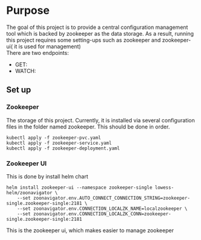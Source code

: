 # Purpose 
The goal of this project is to provide a central configuration management tool which is backed by zookeeper as the data storage. As a result, running this project requires some setting-ups such as zookeeper and zookeeper-ui( it is used for management)  
There are two endpoints:  
- GET:
- WATCH:
## Set up
### Zookeeper  
The storage of this project. Currently, it is installed via several configuration files in the folder named zookeeper. This should be done in order.
```
kubectl apply -f zookeeper-pvc.yaml
kubectl apply -f zookeeper-service.yaml
kubectl apply -f zookeeper-deployment.yaml 

```

### Zookeeper UI
This is done by install helm chart  

```
helm install zookeeper-ui --namespace zookeeper-single lowess-helm/zoonavigator \
    --set zoonavigator.env.AUTO_CONNECT_CONNECTION_STRING=zookeeper-single.zookeeper-single:2181 \
    --set zoonavigator.env.CONNECTION_LOCALZK_NAME=localzookeeper \
    --set zoonavigator.env.CONNECTION_LOCALZK_CONN=zookeeper-single.zookeeper-single:2181
```
This is the zookeeper ui, which makes easier to manage zookeeper


